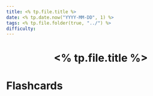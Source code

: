 ```yaml
---
title: <% tp.file.title %>
date: <% tp.date.now("YYYY-MM-DD", 1) %>
tags: <% tp.file.folder(true, "../") %>
difficulty:
---
```


<h1  style="text-align: center;">  <% tp.file.title %> </h1> 


# Flashcards

# 

